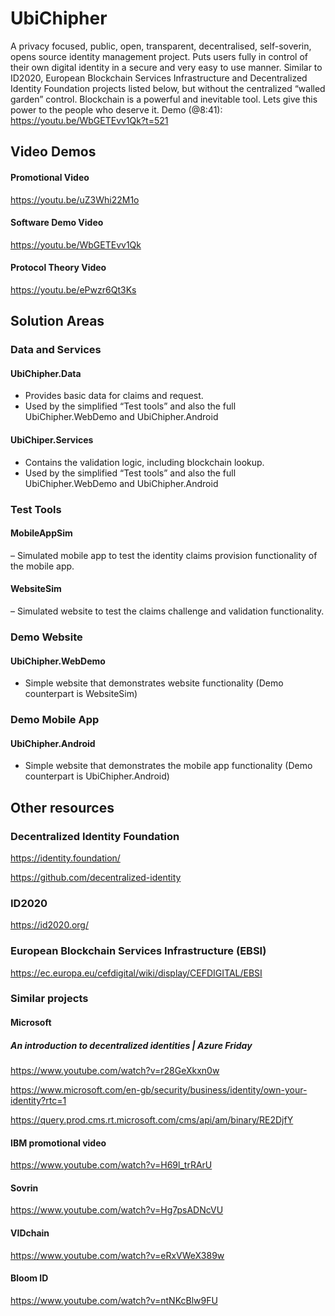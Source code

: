 # UbiChipher
A privacy focused, public, open, transparent, decentralised, self-soverin, opens source identity management project. Puts users fully in control of their own digital identity in a secure and very easy to use manner. Similar to ID2020, European Blockchain Services Infrastructure and Decentralized Identity Foundation projects listed below, but without the centralized “walled garden” control. Blockchain is a powerful and inevitable tool. Lets give this power to the people who deserve it. 
Demo (@8:41): https://youtu.be/WbGETEvv1Qk?t=521

## Video Demos
#### Promotional Video

https://youtu.be/uZ3Whi22M1o

#### Software Demo Video

https://youtu.be/WbGETEvv1Qk

#### Protocol Theory Video

https://youtu.be/ePwzr6Qt3Ks


## Solution Areas
### Data and Services 
#### UbiChipher.Data

- Provides basic data for claims and request.
- Used by the simplified “Test tools” and also the full UbiChipher.WebDemo and UbiChipher.Android

#### UbiChiper.Services

- Contains the validation logic, including blockchain lookup.
- Used by the simplified “Test tools” and also the full UbiChipher.WebDemo and UbiChipher.Android

### Test Tools
#### MobileAppSim

– Simulated mobile app to test the identity claims provision functionality of the mobile app.

#### WebsiteSim

– Simulated website to test the claims challenge and validation functionality.

### Demo Website
#### UbiChipher.WebDemo

- Simple website that demonstrates website functionality (Demo counterpart is WebsiteSim)

### Demo Mobile App
#### UbiChipher.Android

- Simple website that demonstrates the mobile app functionality (Demo counterpart is UbiChipher.Android)

## Other resources
### Decentralized Identity Foundation

https://identity.foundation/

https://github.com/decentralized-identity

### ID2020

https://id2020.org/

### European Blockchain Services Infrastructure (EBSI)

https://ec.europa.eu/cefdigital/wiki/display/CEFDIGITAL/EBSI

### Similar projects

#### Microsoft
##### An introduction to decentralized identities | Azure Friday

https://www.youtube.com/watch?v=r28GeXkxn0w

https://www.microsoft.com/en-gb/security/business/identity/own-your-identity?rtc=1

https://query.prod.cms.rt.microsoft.com/cms/api/am/binary/RE2DjfY

#### IBM promotional video

https://www.youtube.com/watch?v=H69l_trRArU

#### Sovrin

https://www.youtube.com/watch?v=Hg7psADNcVU

#### VIDchain

https://www.youtube.com/watch?v=eRxVWeX389w

#### Bloom ID

https://www.youtube.com/watch?v=ntNKcBlw9FU

